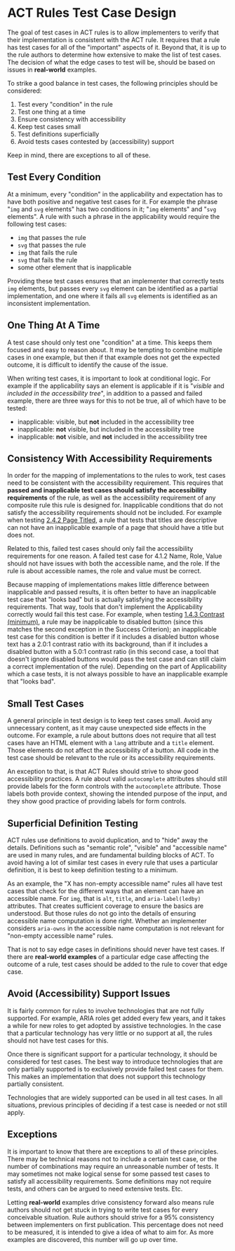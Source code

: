 # ACT Rules Test Case Design

The goal of test cases in ACT rules is to allow implementers to verify that their implementation is consistent with the ACT rule. It requires that a rule has test cases for all of the "important" aspects of it. Beyond that, it is up to the rule authors to determine how extensive to make the list of test cases. The decision of what the edge cases to test will be, should be based on issues in **real-world** examples.

To strike a good balance in test cases, the following principles should be considered:

1. Test every "condition" in the rule
1. Test one thing at a time
1. Ensure consistency with accessibility
1. Keep test cases small
1. Test definitions superficially
1. Avoid tests cases contested by (accessibility) support

Keep in mind, there are exceptions to all of these.

## Test Every Condition

At a minimum, every "condition" in the applicability and expectation has to have both positive and negative test cases for it. For example the phrase "`img` and `svg` elements" has two conditions in it; "`img` elements" and "`svg` elements". A rule with such a phrase in the applicability would require the following test cases:

- `img` that passes the rule
- `svg` that passes the rule
- `img` that fails the rule
- `svg` that fails the rule
- some other element that is inapplicable

Providing these test cases ensures that an implementer that correctly tests `img` elements, but passes every `svg` element can be identified as a partial implementation, and one where it fails all `svg` elements is identified as an inconsistent implementation.

## One Thing At A Time

A test case should only test one "condition" at a time. This keeps them focused and easy to reason about. It may be tempting to combine multiple cases in one example, but then if that example does not get the expected outcome, it is difficult to identify the cause of the issue.

When writing test cases, it is important to look at conditional logic. For example if the applicability says an element is applicable if it is "_visible_ and _included in the accessibility tree_", in addition to a passed and failed example, there are three ways for this to not be true, all of which have to be tested:

- inapplicable: visible, but **not** included in the accessibility tree
- inapplicable: **not** visible, but included in the accessibility tree
- inapplicable: **not** visible, and **not** included in the accessibility tree

## Consistency With Accessibility Requirements

In order for the mapping of implementations to the rules to work, test cases need to be consistent with the accessibility requirement. This requires that **passed and inapplicable test cases should satisfy the accessibility requirements** of the rule, as well as the accessibility requirement of any composite rule this rule is designed for. Inapplicable conditions that do not satisfy the accessibility requirements should not be included. For example when testing [2.4.2 Page Titled](https://www.w3.org/TR/WCAG21/#page-titled), a rule that tests that titles are descriptive can not have an inapplicable example of a page that should have a title but does not.

Related to this, failed test cases should only fail the accessibility requirements for one reason. A failed test case for 4.1.2 Name, Role, Value should not have issues with both the accessible name, and the role. If the rule is about accessible names, the role and value must be correct.

Because mapping of implementations makes little difference between inapplicable and passed results, it is often better to have an inapplicable test case that "looks bad" but is actually satisfying the accessibility requirements. That way, tools that don't implement the Applicability correctly would fail this test case. For example, when testing [1.4.3 Contrast (minimum)](https://www.w3.org/TR/WCAG21/#contrast-minimum), a rule may be inapplicable to disabled button (since this matches the second exception in the Success Criterion); an inapplicable test case for this condition is better if it includes a disabled button whose text has a 2.0:1 contrast ratio with its background, than if it includes a disabled button with a 5.0:1 contrast ratio (in this second case, a tool that doesn't ignore disabled buttons would pass the test case and can still claim a correct implementation of the rule). Depending on the part of Applicability which a case tests, it is not always possible to have an inapplicable example that "looks bad".

## Small Test Cases

A general principle in test design is to keep test cases small. Avoid any unnecessary content, as it may cause unexpected side effects in the outcome. For example, a rule about buttons does not require that all test cases have an HTML element with a `lang` attribute and a `title` element. Those elements do not affect the accessibility of a button. All code in the test case should be relevant to the rule or its accessibility requirements.

An exception to that, is that ACT Rules should strive to show good accessibility practices. A rule about valid `autocomplete` attributes should still provide labels for the form controls with the `autocomplete` attribute. Those labels both provide context, showing the intended purpose of the input, and they show good practice of providing labels for form controls.

## Superficial Definition Testing

ACT rules use definitions to avoid duplication, and to "hide" away the details. Definitions such as "semantic role", "visible" and "accessible name" are used in many rules, and are fundamental building blocks of ACT. To avoid having a lot of similar test cases in every rule that uses a particular definition, it is best to keep definition testing to a minimum.

As an example, the "X has non-empty accessible name" rules all have test cases that check for the different ways that an element can have an accessible name. For `img`, that is `alt`, `title`, and `aria-label(ledby)` attributes. That creates sufficient coverage to ensure the basics are understood. But those rules do not go into the details of ensuring accessible name computation is done right. Whether an implementer considers `aria-owns` in the accessible name computation is not relevant for "non-empty accessible name" rules.

That is not to say edge cases in definitions should never have test cases. If there are **real-world examples** of a particular edge case affecting the outcome of a rule, test cases should be added to the rule to cover that edge case.

## Avoid (Accessibility) Support Issues

It is fairly common for rules to involve technologies that are not fully supported. For example, ARIA roles get added every few years, and it takes a while for new roles to get adopted by assistive technologies. In the case that a particular technology has very little or no support at all, the rules should not have test cases for this.

Once there is significant support for a particular technology, it should be considered for test cases. The best way to introduce technologies that are only partially supported is to exclusively provide failed test cases for them. This makes an implementation that does not support this technology partially consistent.

Technologies that are widely supported can be used in all test cases. In all situations, previous principles of deciding if a test case is needed or not still apply.

## Exceptions

It is important to know that there are exceptions to all of these principles. There may be technical reasons not to include a certain test case, or the number of combinations may require an unreasonable number of tests. It may sometimes not make logical sense for some passed test cases to satisfy all accessibility requirements. Some definitions may not require tests, and others can be argued to need extensive tests. Etc.

Letting **real-world** examples drive consistency forward also means rule authors should not get stuck in trying to write test cases for every conceivable situation. Rule authors should strive for a 95% consistency between implementers on first publication. This percentage does not need to be measured, it is intended to give a idea of what to aim for. As more examples are discovered, this number will go up over time.
